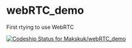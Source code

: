 webRTC_demo
===========

First rtying to use WebRTC

[ ![Codeship Status for Makskuk/webRTC_demo](https://www.codeship.io/projects/6da069f0-4174-0132-8b16-3ae7a01b01d4/status)](https://www.codeship.io/projects/44173)